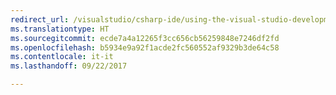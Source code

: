```yaml
---
redirect_url: /visualstudio/csharp-ide/using-the-visual-studio-development-environment-for-csharp
ms.translationtype: HT
ms.sourcegitcommit: ecde7a4a12265f3cc656cb56259848e7246df2fd
ms.openlocfilehash: b5934e9a92f1acde2fc560552af9329b3de64c58
ms.contentlocale: it-it
ms.lasthandoff: 09/22/2017

---
```

